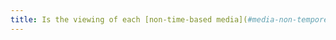 ```yaml
---
title: Is the viewing of each [non-time-based media](#media-non-temporel) [controllable by keyboard and any pointing device](#accessible-and-operable-by-keyboard-and-any-pointing-device)?
---
```

